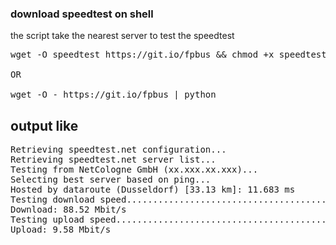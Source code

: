 ### download speedtest on shell ###


the script take the nearest server to test the speedtest 
<pre>
wget -O speedtest https://git.io/fpbus && chmod +x speedtest && ./speedtest

OR

wget -O - https://git.io/fpbus | python
</pre>

## output like ##
<pre>
Retrieving speedtest.net configuration...
Retrieving speedtest.net server list...
Testing from NetCologne GmbH (xx.xxx.xx.xxx)...
Selecting best server based on ping...
Hosted by dataroute (Dusseldorf) [33.13 km]: 11.683 ms
Testing download speed........................................
Download: 88.52 Mbit/s
Testing upload speed..................................................
Upload: 9.58 Mbit/s
</pre>

